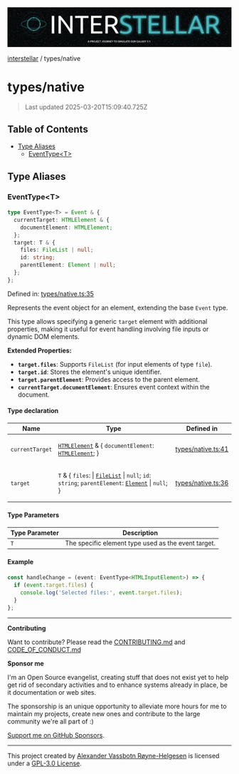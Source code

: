 <div><img alt="SPECCER logo" src="https://raw.githubusercontent.com/phun-ky/interstellar/main/public/interstellar-header.png" style="max-height:120px;"/></div>

[interstellar](../README.md) / types/native

# types/native

> Last updated 2025-03-20T15:09:40.725Z

## Table of Contents

- [Type Aliases](#type-aliases)
  - [EventType\<T>](#eventtypet)

## Type Aliases

### EventType\<T>

```ts
type EventType<T> = Event & {
  currentTarget: HTMLElement & {
    documentElement: HTMLElement;
  };
  target: T & {
    files: FileList | null;
    id: string;
    parentElement: Element | null;
  };
};
```

Defined in:
[types/native.ts:35](https://github.com/phun-ky/interstellar/blob/main/src/types/native.ts#L35)

Represents the event object for an element, extending the base `Event` type.

This type allows specifying a generic `target` element with additional
properties, making it useful for event handling involving file inputs or dynamic
DOM elements.

**Extended Properties:**

- **`target.files`**: Supports `FileList` (for input elements of type `file`).
- **`target.id`**: Stores the element's unique identifier.
- **`target.parentElement`**: Provides access to the parent element.
- **`currentTarget.documentElement`**: Ensures event context within the
  document.

#### Type declaration

<table>
<thead>
<tr>
<th>Name</th>
<th>Type</th>
<th>Defined in</th>
</tr>
</thead>
<tbody>
<tr>
<td>

`currentTarget`

</td>
<td>

[`HTMLElement`](https://developer.mozilla.org/docs/Web/API/HTMLElement) & {
`documentElement`:
[`HTMLElement`](https://developer.mozilla.org/docs/Web/API/HTMLElement); }

</td>
<td>

[types/native.ts:41](https://github.com/phun-ky/interstellar/blob/main/src/types/native.ts#L41)

</td>
</tr>
<tr>
<td>

`target`

</td>
<td>

`T` & { `files`: |
[`FileList`](https://developer.mozilla.org/docs/Web/API/FileList) \| `null`;
`id`: `string`; `parentElement`:
[`Element`](https://developer.mozilla.org/docs/Web/API/Element) | `null`; }

</td>
<td>

[types/native.ts:36](https://github.com/phun-ky/interstellar/blob/main/src/types/native.ts#L36)

</td>
</tr>
</tbody>
</table>

#### Type Parameters

| Type Parameter | Description                                         |
| -------------- | --------------------------------------------------- |
| `T`            | The specific element type used as the event target. |

#### Example

```ts
const handleChange = (event: EventType<HTMLInputElement>) => {
  if (event.target.files) {
    console.log('Selected files:', event.target.files);
  }
};
```

---

**Contributing**

Want to contribute? Please read the
[CONTRIBUTING.md](https://github.com/phun-ky/interstellar/blob/main/CONTRIBUTING.md)
and
[CODE_OF_CONDUCT.md](https://github.com/phun-ky/interstellar/blob/main/CODE_OF_CONDUCT.md)

**Sponsor me**

I'm an Open Source evangelist, creating stuff that does not exist yet to help
get rid of secondary activities and to enhance systems already in place, be it
documentation or web sites.

The sponsorship is an unique opportunity to alleviate more hours for me to
maintain my projects, create new ones and contribute to the large community
we're all part of :)

[Support me on GitHub Sponsors](https://github.com/sponsors/phun-ky).

---

This project created by [Alexander Vassbotn Røyne-Helgesen](http://phun-ky.net)
is licensed under a
[GPL-3.0 License](https://choosealicense.com/licenses/gpl-3.0/).
